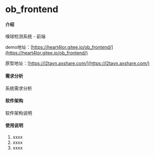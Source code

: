 # ob_frontend

#### 介绍
嗅球检测系统 - 前端

demo地址：[https://heart4lor.gitee.io/ob_frontend/](https://heart4lor.gitee.io/ob_frontend/)

原型地址：[https://l2tayn.axshare.com/](https://l2tayn.axshare.com/)

#### 需求分析

系统需求分析

#### 软件架构
软件架构说明

#### 使用说明

1.  xxxx
2.  xxxx
3.  xxxx

